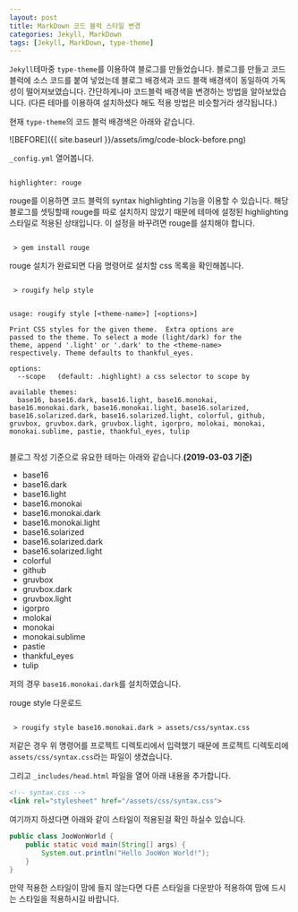 ```yaml
---
layout: post
title: MarkDown 코드 블럭 스타일 변경
categories: Jekyll, MarkDown
tags: [Jekyll, MarkDown, type-theme]
---
```


<code class="highlight">Jekyll</code>테마중 <code class="highlight">type-theme</code>를 이용하여 블로그를 만들었습니다. 블로그를 만들고 코드블럭에 소스 코드를 붙여 넣었는데 블로그 배경색과 코드 블랙 배경색이 동일하여 가독성이 떨어져보였습니다.
간단하게나마 코드블럭 배경색을 변경하는 방법을 알아보았습니다.
(다른 테마를 이용하여 설치하셨다 해도 적용 방법은 비슷할거라 생각됩니다.)

현재 <code class="highlight">type-theme</code>의 코드 블럭 배경색은 아래와 같습니다.

![BEFORE]({{ site.baseurl }}/assets/img/code-block-before.png)

<code class="highlight">_config.yml</code> 열어봅니다.

~~~

highlighter: rouge

~~~

rouge를 이용하면 코드 블럭의 syntax highlighting 기능을 이용할 수 있습니다.
해당 블로그를 셋팅할때 rouge를 따로 설치하지 않았기 때문에 테마에 설정된 highlighting 스타일로 적용된 상태입니다.
이 설정을 바꾸려면 rouge를 설치해야 합니다.

~~~

 > gem install rouge

~~~

rouge 설치가 완료되면 다음 명령어로 설치할 css 목록을 확인해봅니다.

~~~

 > rougify help style


usage: rougify style [<theme-name>] [<options>]

Print CSS styles for the given theme.  Extra options are
passed to the theme. To select a mode (light/dark) for the
theme, append '.light' or '.dark' to the <theme-name>
respectively. Theme defaults to thankful_eyes.

options:
  --scope	(default: .highlight) a css selector to scope by

available themes:
  base16, base16.dark, base16.light, base16.monokai, base16.monokai.dark, base16.monokai.light, base16.solarized, base16.solarized.dark, base16.solarized.light, colorful, github, gruvbox, gruvbox.dark, gruvbox.light, igorpro, molokai, monokai, monokai.sublime, pastie, thankful_eyes, tulip
  
~~~

블로그 작성 기준으로 유요한 테마는 아래와 같습니다.**(2019-03-03 기준)**

- base16
- base16.dark
- base16.light
- base16.monokai
- base16.monokai.dark
- base16.monokai.light
- base16.solarized
- base16.solarized.dark
- base16.solarized.light
- colorful
- github
- gruvbox
- gruvbox.dark
- gruvbox.light
- igorpro
- molokai
- monokai
- monokai.sublime
- pastie
- thankful_eyes
- tulip

저의 경우 <code class="highlight">base16.monokai.dark</code>를 설치하였습니다.

rouge style 다운로드
~~~

 > rougify style base16.monokai.dark > assets/css/syntax.css

~~~

저같은 경우 위 명령어를 프로젝트 디렉토리에서 입력했기 때문에 프로젝트 디렉토리에 <code class="highlight">assets/css/syntax.css</code>라는 파일이 생겼습니다.

그리고 <code class="highlight">_includes/head.html</code> 파일을 열어 아래 내용을 추가합니다.

~~~html
<!-- syntax.css -->
<link rel="stylesheet" href="/assets/css/syntax.css">
~~~

여기까지 하셨다면 아래와 같이 스타일이 적용된걸 확인 하실수 있습니다.

~~~java
public class JooWonWorld {
    public static void main(String[] args) {
        System.out.println("Hello JooWon World!");
    }
}
~~~

만약 적용한 스타일이 맘에 들지 않는다면 다른 스타일을 다운받아 적용하여 맘에 드시는 스타일을 적용하시길 바랍니다.

